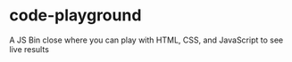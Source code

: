 # code-playground
A JS Bin close where you can play with HTML, CSS, and JavaScript to see live results
